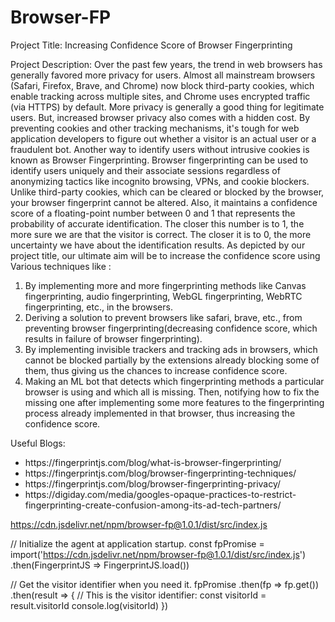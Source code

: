 # Browser-FP
Project Title: Increasing Confidence Score of Browser Fingerprinting

Project Description:
Over the past few years, the trend in web browsers has generally favored more privacy for users. Almost all mainstream browsers (Safari, Firefox, Brave, and Chrome) now block third-party cookies, which enable tracking across multiple sites, and Chrome uses encrypted traffic (via HTTPS) by default.
More privacy is generally a good thing for legitimate users. But, increased browser privacy also comes with a hidden cost. By preventing cookies and other tracking mechanisms, it's tough for web application developers to figure out whether a visitor is an actual user or a fraudulent bot. Another way to identify users without intrusive cookies is known as Browser Fingerprinting. Browser fingerprinting can be used to identify users uniquely and their associate sessions regardless of anonymizing tactics like incognito browsing, VPNs, and cookie blockers. Unlike third-party cookies, which can be cleared or blocked by the browser, your browser fingerprint cannot be altered. Also, it maintains a confidence score of a floating-point number between 0 and 1 that represents the probability of accurate identification. The closer this number is to 1, the more sure we are that the visitor is correct. The closer it is to 0, the more uncertainty we have about the identification results.
As depicted by our project title, our ultimate aim will be to increase the confidence score using Various techniques like :
1) By implementing more and more fingerprinting methods like Canvas fingerprinting, audio fingerprinting, WebGL fingerprinting, WebRTC fingerprinting, etc., in the browsers.
2) Deriving a solution to prevent browsers like safari, brave, etc., from preventing browser fingerprinting(decreasing confidence score, which results in failure of browser fingerprinting).
3) By implementing invisible trackers and tracking ads in browsers, which cannot be blocked partially by the extensions already blocking some of them, thus giving us the chances to increase confidence score.
4) Making an ML bot that detects which fingerprinting methods a particular browser is using and which all is missing. Then, notifying how to fix the missing one after implementing some more features to the fingerprinting process already implemented in that browser, thus increasing the confidence score.

Useful Blogs:
<ul>
<li>https://fingerprintjs.com/blog/what-is-browser-fingerprinting/ </li>
<li>https://fingerprintjs.com/blog/browser-fingerprinting-techniques/</li>
<li>https://fingerprintjs.com/blog/browser-fingerprinting-privacy/</li>
<li>https://digiday.com/media/googles-opaque-practices-to-restrict-fingerprinting-create-confusion-among-its-ad-tech-partners/</li>
</ul>



https://cdn.jsdelivr.net/npm/browser-fp@1.0.1/dist/src/index.js

  // Initialize the agent at application startup.
  const fpPromise = import('https://cdn.jsdelivr.net/npm/browser-fp@1.0.1/dist/src/index.js')
    .then(FingerprintJS => FingerprintJS.load())

  // Get the visitor identifier when you need it.
  fpPromise
    .then(fp => fp.get())
    .then(result => {
      // This is the visitor identifier:
      const visitorId = result.visitorId
      console.log(visitorId)
    })  
